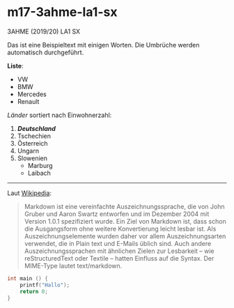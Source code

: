 # m17-3ahme-la1-sx
3AHME (2019/20) LA1 SX

Das ist eine Beispieltext mit einigen Worten. Die Umbrüche werden automatisch durchgeführt.

**Liste**:
  * VW
  * BMW
  * Mercedes
  * Renault
  
*Länder* sortiert nach Einwohnerzahl:
  1. ***Deutschland***
  1. Tschechien
  1. Österreich
  1. Ungarn
  1. Slowenien 
     * Marburg
     * Laibach
----------------------------------------------

Laut [Wikipedia](https://de.wikipedia.org/wiki/Markdown):

> Markdown ist eine vereinfachte Auszeichnungssprache, die von John Gruber und Aaron Swartz entworfen und im Dezember 2004 mit Version 1.0.1 spezifiziert wurde. Ein Ziel von Markdown ist, dass schon die Ausgangsform ohne weitere Konvertierung leicht lesbar ist. Als Auszeichnungselemente wurden daher vor allem Auszeichnungsarten verwendet, die in Plain text und E-Mails üblich sind. Auch andere Auszeichnungssprachen mit ähnlichen Zielen zur Lesbarkeit – wie reStructuredText oder Textile – hatten Einfluss auf die Syntax. Der MIME-Type lautet text/markdown.

```C
int main () {
    printf("Hallo");
    return 0;
}
```
